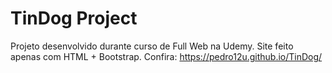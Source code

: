  # TinDog Project
 Projeto desenvolvido durante curso de Full Web na Udemy.
 Site feito apenas com HTML + Bootstrap.
 Confira: https://pedro12u.github.io/TinDog/

